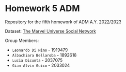 # Homework 5 ADM
Repository for the fifth homework of ADM A.Y. 2022/2023

Dataset: [The Marvel Universe Social Network](https://www.kaggle.com/datasets/csanhueza/the-marvel-universe-social-network?select=hero-network.csv)

Group Members:
- `Leonardo Di Nino` - 1919479
- `Albachiara Bellaroba` - 1892618
- `Lucia Dicunta` - 2037075
- `Gian Alvin Guico` - 2033024
